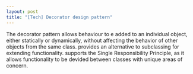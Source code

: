 ```yaml
---
layout: post
title: "[Tech] Decorator design pattern"
---
```

The decorator pattern
allows behaviour to e added to an individual object, either statically or dynamically, without affecting the behavior of other objects from the same class.
provides an alternative to subclassing for extending functionality.
supports the Single Responsibility Principle, as it allows functionality to be devided between classes with unique areas of concern.
